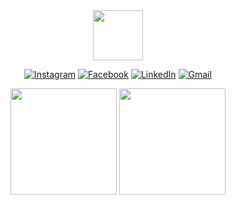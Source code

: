 <div align="center">
<img src="https://media.giphy.com/media/mGcNjsfWAjY5AEZNw6/giphy.gif" width="80">
</br>

[![Instagram](https://img.shields.io/badge/Instagram-E4405F?style=for-the-badge&logo=instagram&logoColor=white)](https://www.instagram.com/gui_.rod/)
[![Facebook](https://img.shields.io/badge/Facebook-1877F2?style=for-the-badge&logo=facebook&logoColor=white)](https://www.facebook.com/GuilhermeRdS19/)
[![LinkedIn](https://img.shields.io/badge/LinkedIn-0077B5?style=for-the-badge&logo=linkedin&logoColor=white)](https://www.linkedin.com/in/guilherme-rodrigues-b39a751a7/)
[![Gmail](https://img.shields.io/badge/Gmail-D14836?style=for-the-badge&logo=gmail&logoColor=white)](mailto:guilhermerds1921@gmail.com/)

<div class="box">

<img height="170em" src="https://github-readme-status-bice.vercel.app/api?username=Guilhermerds1921&show_icons=true&theme=dark"/>
<img height="170em" src="https://github-readme-status-bice.vercel.app/api/top-langs/?username=GuilhermeRds1921&langs_count=8&theme=dark"/>

</div>
</div>



